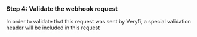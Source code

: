 <h3 className="h3-title" id="validate-webhook-new-api-docs">Step 4: Validate the webhook request</h3>

<p className="p-text">In order to validate that this request was sent by Veryfi, a special validation header will be included in this request</p>
